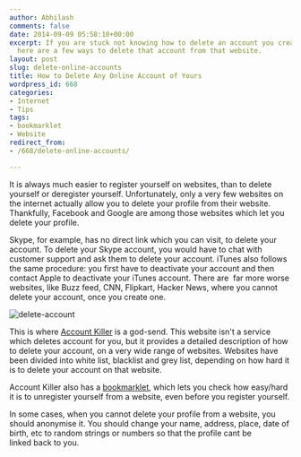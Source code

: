 ```yaml
---
author: Abhilash
comments: false
date: 2014-09-09 05:58:10+00:00
excerpt: If you are stuck not knowing how to delete an account you created on a website,
  here are a few ways to delete that account from that website.
layout: post
slug: delete-online-accounts
title: How to Delete Any Online Account of Yours
wordpress_id: 668
categories:
- Internet
- Tips
tags:
- bookmarklet
- Website
redirect_from:
- /668/delete-online-accounts/

---
```


It is always much easier to register yourself on websites, than to delete yourself or deregister yourself. Unfortunately, only a very few websites on the internet actually allow you to delete your profile from their website. Thankfully, Facebook and Google are among those websites which let you delete your profile.

Skype, for example, has no direct link which you can visit, to delete your account. To delete your Skype account, you would have to chat with customer support and ask them to delete your account. iTunes also follows the same procedure: you first have to deactivate your account and then contact Apple to deactivate your iTunes account. There are  far more worse websites, like Buzz feed, CNN, Flipkart, Hacker News, where you cannot delete your account, once you create one.

![delete-account](https://techcovered.github.io/images/pinterest-delete-account.jpg)

This is where [Account Killer](http://www.accountkiller.com/) is a god-send. This website isn't a service which deletes account for you, but it provides a detailed description of how to delete your account, on a very wide range of websites. Websites have been divided into white list, blacklist and grey list, depending on how hard it is to delete your account on that website.

Account Killer also has a [bookmarklet](http://www.accountkiller.com/en/site-check), which lets you check how easy/hard it is to unregister yourself from a website, even before you register yourself.

In some cases, when you cannot delete your profile from a website, you should anonymise it. You should change your name, address, place, date of birth, etc to random strings or numbers so that the profile cant be linked back to you.
